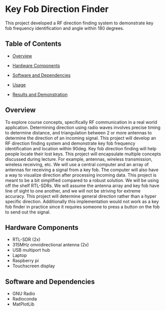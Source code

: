 # Key Fob Direction Finder

 

This project developed a RF direction finding system to demonstrate key fob frequency identification and angle within 180 degrees.
 

## Table of Contents

 

- [Overview](#overview)  

- [Hardware Components](#hardware-components)  

- [Software and Dependencies](#software-and-dependencies)  

- [Usage](#usage)  

- [Results and Demonstration](#results-and-demonstration)  



## Overview

 

To explore course concepts, specifically RF communication in a real world application. Determining direction using radio waves involves precise timing to determine distance, and triangulation between 2 or more antennas to determine the direction of an incoming signal.
This project will develop an RF direction finding system and demonstrate key fob frequency identification and location within 90deg. Key fob direction finding will help people locate their lost keys. This project will encapsulate multiple concepts discussed during lecture. For example, antennas, wireless transmission, wireless receiving, etc. We will use a central computer and an array of antennas for receiving a signal from a key fob. The computer will also have a way to visualize direction after processing incoming data.
This project is meant to be a bit simplified compared to a robust solution. We will be using off the shelf RTL-SDRs. We will assume the antenna array and key fob have line of sight to one another, and we will not be striving for extreme accuracy. This project will determine general direction rather than a hyper specific direction. Additionally this implementation would not work as a key fob finder in practice since it requires someone to press a button on the fob to send out the signal. 

 

## Hardware Components

 

- RTL-SDR (2x)
- 315MHz omnidirectional antenna (2x)
- USB multiport hub
- Laptop
- Raspberry pi
- Touchscreen display



## Software and Dependencies

 

- GNU Radio
- Radioconda
- MatPlotLib
